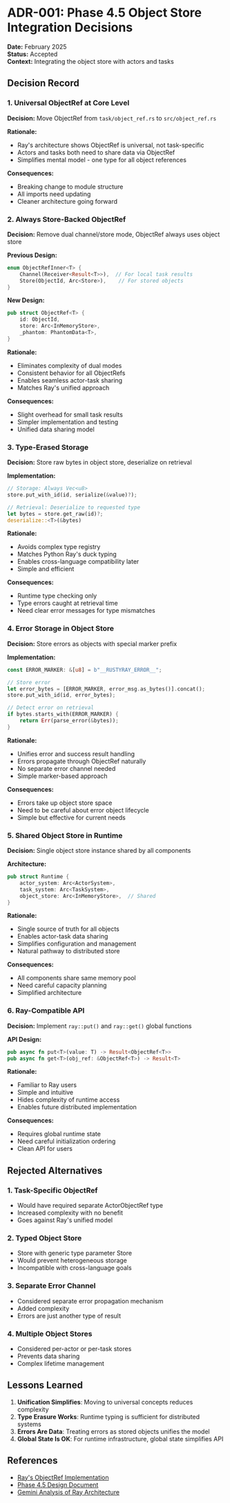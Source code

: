 # ADR-001: Phase 4.5 Object Store Integration Decisions

**Date:** February 2025  
**Status:** Accepted  
**Context:** Integrating the object store with actors and tasks

## Decision Record

### 1. Universal ObjectRef at Core Level

**Decision:** Move ObjectRef from `task/object_ref.rs` to `src/object_ref.rs`

**Rationale:**
- Ray's architecture shows ObjectRef is universal, not task-specific
- Actors and tasks both need to share data via ObjectRef
- Simplifies mental model - one type for all object references

**Consequences:**
- Breaking change to module structure
- All imports need updating
- Cleaner architecture going forward

### 2. Always Store-Backed ObjectRef

**Decision:** Remove dual channel/store mode, ObjectRef always uses object store

**Previous Design:**
```rust
enum ObjectRefInner<T> {
    Channel(Receiver<Result<T>>),  // For local task results
    Store(ObjectId, Arc<Store>),    // For stored objects
}
```

**New Design:**
```rust
pub struct ObjectRef<T> {
    id: ObjectId,
    store: Arc<InMemoryStore>,
    _phantom: PhantomData<T>,
}
```

**Rationale:**
- Eliminates complexity of dual modes
- Consistent behavior for all ObjectRefs
- Enables seamless actor-task sharing
- Matches Ray's unified approach

**Consequences:**
- Slight overhead for small task results
- Simpler implementation and testing
- Unified data sharing model

### 3. Type-Erased Storage

**Decision:** Store raw bytes in object store, deserialize on retrieval

**Implementation:**
```rust
// Storage: Always Vec<u8>
store.put_with_id(id, serialize(&value)?);

// Retrieval: Deserialize to requested type
let bytes = store.get_raw(id)?;
deserialize::<T>(&bytes)
```

**Rationale:**
- Avoids complex type registry
- Matches Python Ray's duck typing
- Enables cross-language compatibility later
- Simple and efficient

**Consequences:**
- Runtime type checking only
- Type errors caught at retrieval time
- Need clear error messages for type mismatches

### 4. Error Storage in Object Store

**Decision:** Store errors as objects with special marker prefix

**Implementation:**
```rust
const ERROR_MARKER: &[u8] = b"__RUSTYRAY_ERROR__";

// Store error
let error_bytes = [ERROR_MARKER, error_msg.as_bytes()].concat();
store.put_with_id(id, error_bytes);

// Detect error on retrieval
if bytes.starts_with(ERROR_MARKER) {
    return Err(parse_error(&bytes));
}
```

**Rationale:**
- Unifies error and success result handling
- Errors propagate through ObjectRef naturally
- No separate error channel needed
- Simple marker-based approach

**Consequences:**
- Errors take up object store space
- Need to be careful about error object lifecycle
- Simple but effective for current needs

### 5. Shared Object Store in Runtime

**Decision:** Single object store instance shared by all components

**Architecture:**
```rust
pub struct Runtime {
    actor_system: Arc<ActorSystem>,
    task_system: Arc<TaskSystem>,
    object_store: Arc<InMemoryStore>,  // Shared
}
```

**Rationale:**
- Single source of truth for all objects
- Enables actor-task data sharing
- Simplifies configuration and management
- Natural pathway to distributed store

**Consequences:**
- All components share same memory pool
- Need careful capacity planning
- Simplified architecture

### 6. Ray-Compatible API

**Decision:** Implement `ray::put()` and `ray::get()` global functions

**API Design:**
```rust
pub async fn put<T>(value: T) -> Result<ObjectRef<T>>
pub async fn get<T>(obj_ref: &ObjectRef<T>) -> Result<T>
```

**Rationale:**
- Familiar to Ray users
- Simple and intuitive
- Hides complexity of runtime access
- Enables future distributed implementation

**Consequences:**
- Requires global runtime state
- Need careful initialization ordering
- Clean API for users

## Rejected Alternatives

### 1. Task-Specific ObjectRef
- Would have required separate ActorObjectRef type
- Increased complexity with no benefit
- Goes against Ray's unified model

### 2. Typed Object Store
- Store with generic type parameter Store<T>
- Would prevent heterogeneous storage
- Incompatible with cross-language goals

### 3. Separate Error Channel
- Considered separate error propagation mechanism
- Added complexity
- Errors are just another type of result

### 4. Multiple Object Stores
- Considered per-actor or per-task stores
- Prevents data sharing
- Complex lifetime management

## Lessons Learned

1. **Unification Simplifies**: Moving to universal concepts reduces complexity
2. **Type Erasure Works**: Runtime typing is sufficient for distributed systems
3. **Errors Are Data**: Treating errors as stored objects unifies the model
4. **Global State Is OK**: For runtime infrastructure, global state simplifies API

## References

- [Ray's ObjectRef Implementation](https://github.com/ray-project/ray/blob/master/src/ray/core_worker/common.h)
- [Phase 4.5 Design Document](./phase4.5-design-v2.md)
- [Gemini Analysis of Ray Architecture](./gemini-phase4.5-review.md)